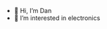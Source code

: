 - 👋 Hi, I’m Dan
- 👀 I’m interested in electronics

<!---
Dangongg/Dangongg is a ✨ special ✨ repository because its `README.md` (this file) appears on your GitHub profile.
You can click the Preview link to take a look at your changes.
--->
